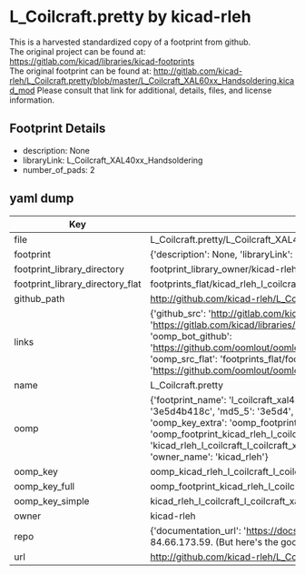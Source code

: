 # L_Coilcraft.pretty by kicad-rleh  
This is a harvested standardized copy of a footprint from github.  
The original project can be found at:  
https://gitlab.com/kicad/libraries/kicad-footprints  
The original footprint can be found at:
http://gitlab.com/kicad-rleh/L_Coilcraft.pretty/blob/master/L_Coilcraft_XAL60xx_Handsoldering.kicad_mod
Please consult that link for additional, details, files, and license information.  
## Footprint Details
* description: None  
* libraryLink: L_Coilcraft_XAL40xx_Handsoldering  
* number_of_pads: 2  
## yaml dump  
| Key | Value |  
| --- | --- |  
| file | L_Coilcraft.pretty/L_Coilcraft_XAL40xx_Handsoldering.kicad_mod |  
| footprint | {'description': None, 'libraryLink': 'L_Coilcraft_XAL40xx_Handsoldering', 'number_of_pads': 2} |  
| footprint_library_directory | footprint_library_owner/kicad-rleh_L_Coilcraft.pretty |  
| footprint_library_directory_flat | footprints_flat/kicad_rleh_l_coilcraft_l_coilcraft_xal40xx_handsoldering/working |  
| github_path | http://github.com/kicad-rleh/L_Coilcraft.pretty/blob/master/L_Coilcraft_XAL40xx_Handsoldering.kicad_mod |  
| links | {'github_src': 'http://gitlab.com/kicad-rleh/L_Coilcraft.pretty/blob/master/L_Coilcraft_XAL60xx_Handsoldering.kicad_mod', 'github_src_repo': 'https://gitlab.com/kicad/libraries/kicad-footprints', 'oomp_bot': 'footprints/kicad_rleh_l_coilcraft_l_coilcraft_xal40xx_handsoldering/working', 'oomp_bot_github': 'https://github.com/oomlout/oomlout_oomp_footprint_bot/tree/main/footprints/kicad_rleh_l_coilcraft_l_coilcraft_xal40xx_handsoldering/working', 'oomp_src_flat': 'footprints_flat/footprints_flat/kicad_rleh_l_coilcraft_l_coilcraft_xal40xx_handsoldering/working', 'oomp_src_flat_github': 'https://github.com/oomlout/oomlout_oomp_footprint_src/tree/main/footprints_flat/kicad_rleh_l_coilcraft_l_coilcraft_xal40xx_handsoldering/working'} |  
| name | L_Coilcraft.pretty |  
| oomp | {'footprint_name': 'l_coilcraft_xal40xx_handsoldering', 'library_name': 'l_coilcraft', 'md5': '3e5d4b418cf46380c2b9ed2282244641', 'md5_10': '3e5d4b418c', 'md5_5': '3e5d4', 'md5_6': '3e5d4b', 'oomp_key': 'oomp_kicad_rleh_l_coilcraft_l_coilcraft_xal40xx_handsoldering', 'oomp_key_extra': 'oomp_footprint_kicad_rleh_l_coilcraft_l_coilcraft_xal40xx_handsoldering', 'oomp_key_full': 'oomp_footprint_kicad_rleh_l_coilcraft_l_coilcraft_xal40xx_handsoldering_3e5d4b', 'oomp_key_simple': 'kicad_rleh_l_coilcraft_l_coilcraft_xal40xx_handsoldering', 'original_filename': 'L_Coilcraft.pretty/L_Coilcraft_XAL40xx_Handsoldering.kicad_mod', 'owner_name': 'kicad_rleh'} |  
| oomp_key | oomp_kicad_rleh_l_coilcraft_l_coilcraft_xal40xx_handsoldering |  
| oomp_key_full | oomp_footprint_kicad_rleh_l_coilcraft_l_coilcraft_xal40xx_handsoldering |  
| oomp_key_simple | kicad_rleh_l_coilcraft_l_coilcraft_xal40xx_handsoldering |  
| owner | kicad-rleh |  
| repo | {'documentation_url': 'https://docs.github.com/rest/overview/resources-in-the-rest-api#rate-limiting', 'message': "API rate limit exceeded for 84.66.173.59. (But here's the good news: Authenticated requests get a higher rate limit. Check out the documentation for more details.)"} |  
| url | http://github.com/kicad-rleh/L_Coilcraft.pretty |  


